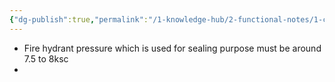 ```yaml
---
{"dg-publish":true,"permalink":"/1-knowledge-hub/2-functional-notes/1-career-notes/3-tstps-kaniha-technical-notes/5-offsite-systems/asph/ash-slurry-series-to-take-in-service/","noteIcon":""}
---
```


- Fire hydrant pressure which is used for sealing purpose must be around 7.5 to 8ksc
- 